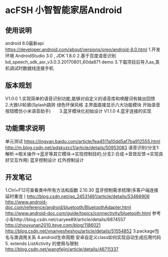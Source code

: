 # acFSH 小智智能家居Android
## 使用说明
android 8.0最新api https://developer.android.com/about/versions/oreo/android-8.0.html
1.开发环境 AndroidStudio 3.0  , JDK 1.8.0
2.基于百度语音识别bd_speech_sdk_asr_v3.0.3.20170801_60da871  demo
3.下载项目后导入as,真机调试时数据线连接手机

## 版本规划
V1.0.0 1.实现简单的语音识别功能,能够对自定义的语音库和唤醒词有输出回馈
       2.大致UI轮廓(Splash跳转 绿色环保风格 主界面直接显示六大功能模块 开始录音按钮模仿小米语音助手)
       3.蓝牙模块化初始设计
V1.1.0 4.蓝牙连接的实现

## 功能需求说明
单元测试 https://jingyan.baidu.com/article/fea4511a10dd5af7ba912555.html
http://m.blog.csdn.net/pdskyzcc1/article/details/50953083
语音识别(分支1:解析->相关操作->蓝牙等其它模块->实现控制目的;分支2:合成->音效反馈->实现良好交互作用)
蓝牙控制设计
红外控制设计

## 开发笔记
1.Ctrl+F12可查看类中所有方法和函数
2.10.30 蓝牙控制需求梳理(多客户端连接 延时重连 ) http://blog.csdn.net/qq_24531461/article/details/53466906
http://www.android-doc.com/reference/android/bluetooth/BluetoothAdapter.html
http://www.android-doc.com/guide/topics/connectivity/bluetooth.html
参考小车http://blog.csdn.net/caryee89/article/details/6874557
http://zhouyunan2010.iteye.com/blog/1186021
http://blog.csdn.net/vnanyesheshou/article/details/51554852
3.package包名与类调用关系
4.android生命周期 安卓自定义class如何实现自动生成应用代码
5. extends ListActivity 的使用与限制 http://blog.csdn.net/wangfeijn/article/details/46711337
